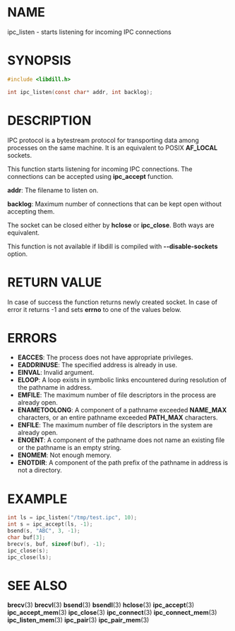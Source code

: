 # NAME

ipc_listen - starts listening for incoming IPC connections

# SYNOPSIS

```c
#include <libdill.h>

int ipc_listen(const char* addr, int backlog);
```

# DESCRIPTION

IPC  protocol is a bytestream protocol for transporting data among
processes on the same machine.  It is an equivalent to POSIX
**AF_LOCAL** sockets.

This function starts listening for incoming IPC connections.
The connections can be accepted using **ipc_accept** function.

**addr**: The filename to listen on.

**backlog**: Maximum number of connections that can be kept open without accepting them.

The socket can be closed either by **hclose** or **ipc_close**.
Both ways are equivalent.

This function is not available if libdill is compiled with **--disable-sockets** option.

# RETURN VALUE

In case of success the function returns newly created socket. In case of error it returns -1 and sets **errno** to one of the values below.

# ERRORS

* **EACCES**: The process does not have appropriate privileges.
* **EADDRINUSE**: The specified address is already in use.
* **EINVAL**: Invalid argument.
* **ELOOP**: A loop exists in symbolic links encountered during resolution of the pathname in address.
* **EMFILE**: The maximum number of file descriptors in the process are already open.
* **ENAMETOOLONG**: A component of a pathname exceeded **NAME_MAX** characters, or an entire pathname exceeded **PATH_MAX** characters.
* **ENFILE**: The maximum number of file descriptors in the system are already open.
* **ENOENT**: A component of the pathname does not name an existing file or the pathname is an empty string.
* **ENOMEM**: Not enough memory.
* **ENOTDIR**: A component of the path prefix of the pathname in address is not a directory.

# EXAMPLE

```c
int ls = ipc_listen("/tmp/test.ipc", 10);
int s = ipc_accept(ls, -1);
bsend(s, "ABC", 3, -1);
char buf[3];
brecv(s, buf, sizeof(buf), -1);
ipc_close(s);
ipc_close(ls);
```
# SEE ALSO

**brecv**(3) **brecvl**(3) **bsend**(3) **bsendl**(3) **hclose**(3) **ipc_accept**(3) **ipc_accept_mem**(3) **ipc_close**(3) **ipc_connect**(3) **ipc_connect_mem**(3) **ipc_listen_mem**(3) **ipc_pair**(3) **ipc_pair_mem**(3) 
